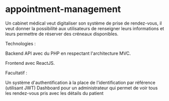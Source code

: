 # appointment-management
Un cabinet médical veut digitaliser son système de prise de rendez-vous,
il veut donner la possibilité aux utilisateurs de renseigner leurs informations 
et leurs permettre de réserver des créneaux disponibles.

Technologies :

Backend API avec du PHP en respectant l'architecture MVC.

Frontend avec ReactJS.

Facultatif :

Un système d'authentification à la place de l'identification par référence 
(utilisant JWT) Dashboard pour un administrateur qui permet de voir 
tous les rendez-vous pris avec les détails du patient
